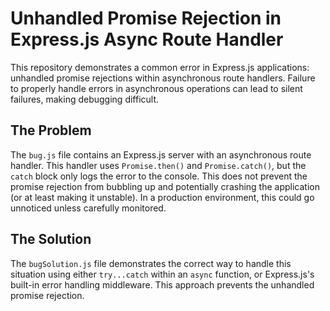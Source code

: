 # Unhandled Promise Rejection in Express.js Async Route Handler

This repository demonstrates a common error in Express.js applications: unhandled promise rejections within asynchronous route handlers.  Failure to properly handle errors in asynchronous operations can lead to silent failures, making debugging difficult.

## The Problem

The `bug.js` file contains an Express.js server with an asynchronous route handler.  This handler uses `Promise.then()` and `Promise.catch()`, but the `catch` block only logs the error to the console. This does not prevent the promise rejection from bubbling up and potentially crashing the application (or at least making it unstable).  In a production environment, this could go unnoticed unless carefully monitored.

## The Solution

The `bugSolution.js` file demonstrates the correct way to handle this situation using either `try...catch` within an `async` function, or Express.js's built-in error handling middleware. This approach prevents the unhandled promise rejection.